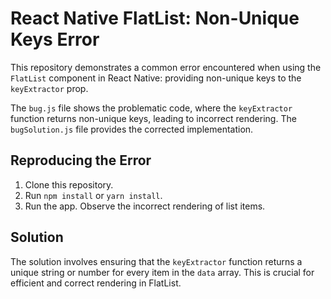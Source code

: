 # React Native FlatList: Non-Unique Keys Error

This repository demonstrates a common error encountered when using the `FlatList` component in React Native: providing non-unique keys to the `keyExtractor` prop.

The `bug.js` file shows the problematic code, where the `keyExtractor` function returns non-unique keys, leading to incorrect rendering.  The `bugSolution.js` file provides the corrected implementation.

## Reproducing the Error

1. Clone this repository.
2. Run `npm install` or `yarn install`.
3. Run the app. Observe the incorrect rendering of list items.

## Solution

The solution involves ensuring that the `keyExtractor` function returns a unique string or number for every item in the `data` array.  This is crucial for efficient and correct rendering in FlatList.